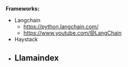 **Frameworks:**
- Langchain
	- https://python.langchain.com/
	- https://www.youtube.com/@LangChain
- Haystack
- Llamaindex
	- 